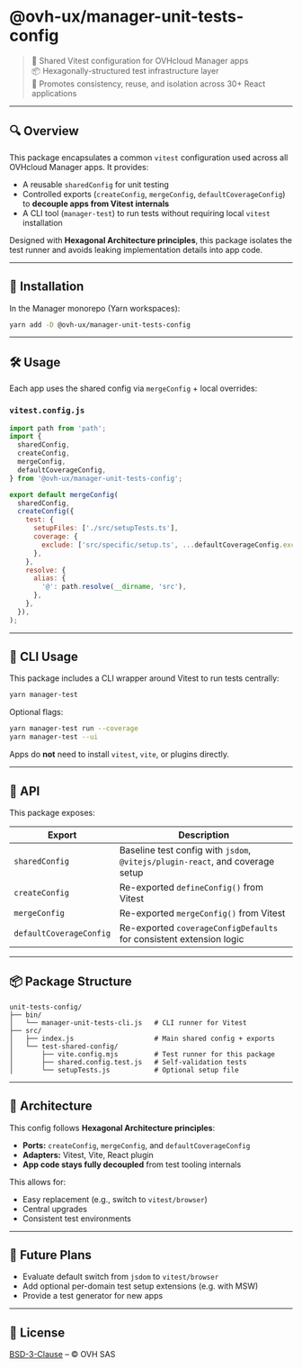 # @ovh-ux/manager-unit-tests-config

> 🧪 Shared Vitest configuration for OVHcloud Manager apps  
> 📦 Hexagonally-structured test infrastructure layer  
> 🎯 Promotes consistency, reuse, and isolation across 30+ React applications

---

## 🔍 Overview

This package encapsulates a common `vitest` configuration used across all OVHcloud Manager apps. It provides:

- A reusable `sharedConfig` for unit testing
- Controlled exports (`createConfig`, `mergeConfig`, `defaultCoverageConfig`) to **decouple apps from Vitest internals**
- A CLI tool (`manager-test`) to run tests without requiring local `vitest` installation

Designed with **Hexagonal Architecture principles**, this package isolates the test runner and avoids leaking implementation details into app code.

---

## 🚀 Installation

In the Manager monorepo (Yarn workspaces):

```bash
yarn add -D @ovh-ux/manager-unit-tests-config
```

---

## 🛠 Usage

Each app uses the shared config via `mergeConfig` + local overrides:

### `vitest.config.js`

```js
import path from 'path';
import {
  sharedConfig,
  createConfig,
  mergeConfig,
  defaultCoverageConfig,
} from '@ovh-ux/manager-unit-tests-config';

export default mergeConfig(
  sharedConfig,
  createConfig({
    test: {
      setupFiles: ['./src/setupTests.ts'],
      coverage: {
        exclude: ['src/specific/setup.ts', ...defaultCoverageConfig.exclude],
      },
    },
    resolve: {
      alias: {
        '@': path.resolve(__dirname, 'src'),
      },
    },
  }),
);
```

---

## 🧪 CLI Usage

This package includes a CLI wrapper around Vitest to run tests centrally:

```bash
yarn manager-test
```

Optional flags:
```bash
yarn manager-test run --coverage
yarn manager-test --ui
```

Apps do **not** need to install `vitest`, `vite`, or plugins directly.

---

## 🔐 API

This package exposes:

| Export | Description |
|--------|-------------|
| `sharedConfig` | Baseline test config with `jsdom`, `@vitejs/plugin-react`, and coverage setup |
| `createConfig` | Re-exported `defineConfig()` from Vitest |
| `mergeConfig` | Re-exported `mergeConfig()` from Vitest |
| `defaultCoverageConfig` | Re-exported `coverageConfigDefaults` for consistent extension logic |

---

## 📦 Package Structure

```
unit-tests-config/
├── bin/
│   └── manager-unit-tests-cli.js   # CLI runner for Vitest
├── src/
│   ├── index.js                    # Main shared config + exports
│   └── test-shared-config/
│       ├── vite.config.mjs         # Test runner for this package
│       ├── shared.config.test.js   # Self-validation tests
│       └── setupTests.js           # Optional setup file
```

---

## 🧱 Architecture

This config follows **Hexagonal Architecture principles**:

- **Ports:** `createConfig`, `mergeConfig`, and `defaultCoverageConfig`
- **Adapters:** Vitest, Vite, React plugin
- **App code stays fully decoupled** from test tooling internals

This allows for:
- Easy replacement (e.g., switch to `vitest/browser`)
- Central upgrades
- Consistent test environments

---

## 🔄 Future Plans

- Evaluate default switch from `jsdom` to `vitest/browser`
- Add optional per-domain test setup extensions (e.g. with MSW)
- Provide a test generator for new apps

---

## 🧩 License

[BSD-3-Clause](https://opensource.org/licenses/BSD-3-Clause) – © OVH SAS
